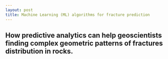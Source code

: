 ```yaml
---
layout: post
title: Machine Learning (ML) algorithms for fracture prediction
---
```

How predictive analytics can help geoscientists finding complex geometric patterns of fractures distribution in rocks.
---
